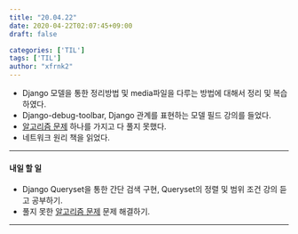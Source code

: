 ```yaml
---
title: "20.04.22"
date: 2020-04-22T02:07:45+09:00
draft: false

categories: ['TIL']
tags: ['TIL']
author: "xfrnk2"
---
```

+ Django 모델을 통한 정리방법 및 media파일을 다루는 방법에 대해서 정리 및 복습하였다.
+ Django-debug-toolbar, Django 관계를 표현하는 모델 필드 강의를 들었다.
+ [알고리즘 문제]((https://www.acmicpc.net/problem/18870)) 하나를 가지고 다 풀지 못했다.
+ 네트워크 원리 책을 읽었다.
--- 
#### 내일 할 일  
+ Django Queryset을 통한 간단 검색 구현, Queryset의 정렬 및 범위 조건 강의 듣고 공부하기.
+ 풀지 못한 [알고리즘 문제](https://www.acmicpc.net/problem/18870) 문제 해결하기.
---